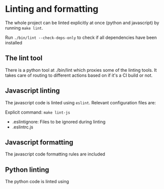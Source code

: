 # Linting and formatting

The whole project can be linted explicitly at once (python and javascript) by running `make lint`.

Run `./bin/lint --check-deps-only` to check if all dependencies have been installed

## The lint tool

There is a python tool at ./bin/lint which proxies some of the linting tools. It takes care of
routing to different actions based on if it's a CI build or not.

## Javascript linting

The javascript code is linted using `eslint`. Relevant configuration files are:

Explicit command: `make lint-js`

* .eslintignore: Files to be ignored during linting
* .eslintrc.js

## Javascript formatting

The javascript code formatting rules are included

## Python linting

The python code is linted using
